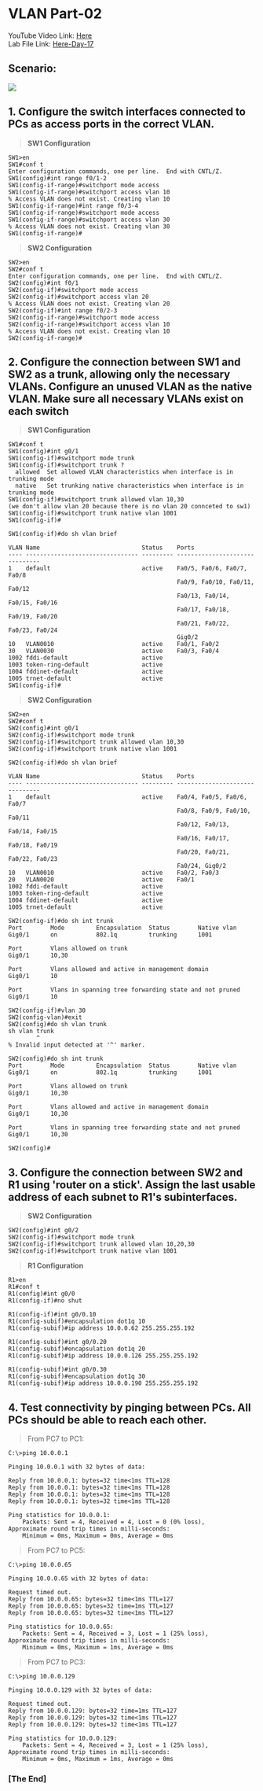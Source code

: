 # VLAN Part-02
YouTube Video Link: [Here](https://youtu.be/iRkFE_lpYgc?si=_RnlB9TKfMgECLHR)  
Lab File Link: [Here-Day-17](https://mega.nz/folder/n8QXiR7S#Rognn2PnGaD4hQAA0EleEQ)
## Scenario:
![](../images/j-vlan-part-02.PNG)

## 1. Configure the switch interfaces connected to PCs as access ports in the correct VLAN.
>**SW1 Configuration**
```
SW1>en
SW1#conf t
Enter configuration commands, one per line.  End with CNTL/Z.
SW1(config)#int range f0/1-2
SW1(config-if-range)#switchport mode access
SW1(config-if-range)#switchport access vlan 10
% Access VLAN does not exist. Creating vlan 10
SW1(config-if-range)#int range f0/3-4
SW1(config-if-range)#switchport mode access
SW1(config-if-range)#switchport access vlan 30
% Access VLAN does not exist. Creating vlan 30
SW1(config-if-range)#
```
>**SW2 Configuration**
```
SW2>en
SW2#conf t
Enter configuration commands, one per line.  End with CNTL/Z.
SW2(config)#int f0/1
SW2(config-if)#switchport mode access
SW2(config-if)#switchport access vlan 20
% Access VLAN does not exist. Creating vlan 20
SW2(config-if)#int range f0/2-3
SW2(config-if-range)#switchport mode access
SW2(config-if-range)#switchport access vlan 10
% Access VLAN does not exist. Creating vlan 10
SW2(config-if-range)#
```

## 2. Configure the connection between SW1 and SW2 as a trunk, allowing only the necessary VLANs. Configure an unused VLAN as the native VLAN. **Make sure all necessary VLANs exist on each switch**
>**SW1 Configuration**
```
SW1#conf t
SW1(config)#int g0/1
SW1(config-if)#switchport mode trunk
SW1(config-if)#switchport trunk ?
  allowed  Set allowed VLAN characteristics when interface is in trunking mode
  native   Set trunking native characteristics when interface is in trunking mode
SW1(config-if)#switchport trunk allowed vlan 10,30
(we don't allow vlan 20 because there is no vlan 20 connceted to sw1)
SW1(config-if)#switchport trunk native vlan 1001
SW1(config-if)#
```

```
SW1(config-if)#do sh vlan brief

VLAN Name                             Status    Ports
---- -------------------------------- --------- -------------------------------
1    default                          active    Fa0/5, Fa0/6, Fa0/7, Fa0/8
                                                Fa0/9, Fa0/10, Fa0/11, Fa0/12
                                                Fa0/13, Fa0/14, Fa0/15, Fa0/16
                                                Fa0/17, Fa0/18, Fa0/19, Fa0/20
                                                Fa0/21, Fa0/22, Fa0/23, Fa0/24
                                                Gig0/2
10   VLAN0010                         active    Fa0/1, Fa0/2
30   VLAN0030                         active    Fa0/3, Fa0/4
1002 fddi-default                     active    
1003 token-ring-default               active    
1004 fddinet-default                  active    
1005 trnet-default                    active    
SW1(config-if)#
```
>**SW2 Configuration**
```
SW2>en
SW2#conf t
SW2(config)#int g0/1
SW2(config-if)#switchport mode trunk 
SW2(config-if)#switchport trunk allowed vlan 10,30
SW2(config-if)#switchport trunk native vlan 1001
```

```
SW2(config-if)#do sh vlan brief

VLAN Name                             Status    Ports
---- -------------------------------- --------- -------------------------------
1    default                          active    Fa0/4, Fa0/5, Fa0/6, Fa0/7
                                                Fa0/8, Fa0/9, Fa0/10, Fa0/11
                                                Fa0/12, Fa0/13, Fa0/14, Fa0/15
                                                Fa0/16, Fa0/17, Fa0/18, Fa0/19
                                                Fa0/20, Fa0/21, Fa0/22, Fa0/23
                                                Fa0/24, Gig0/2
10   VLAN0010                         active    Fa0/2, Fa0/3
20   VLAN0020                         active    Fa0/1
1002 fddi-default                     active    
1003 token-ring-default               active    
1004 fddinet-default                  active    
1005 trnet-default                    active  
```

```
SW2(config-if)#do sh int trunk
Port        Mode         Encapsulation  Status        Native vlan
Gig0/1      on           802.1q         trunking      1001

Port        Vlans allowed on trunk
Gig0/1      10,30

Port        Vlans allowed and active in management domain
Gig0/1      10

Port        Vlans in spanning tree forwarding state and not pruned
Gig0/1      10
```

```
SW2(config-if)#vlan 30
SW2(config-vlan)#exit
SW2(config)#do sh vlan trunk 
sh vlan trunk
        ^
% Invalid input detected at '^' marker.
```

```
SW2(config)#do sh int trunk
Port        Mode         Encapsulation  Status        Native vlan
Gig0/1      on           802.1q         trunking      1001

Port        Vlans allowed on trunk
Gig0/1      10,30

Port        Vlans allowed and active in management domain
Gig0/1      10,30

Port        Vlans in spanning tree forwarding state and not pruned
Gig0/1      10,30

SW2(config)#
```

## 3. Configure the connection between SW2 and R1 using 'router on a stick'. Assign the last usable address of each subnet to R1's subinterfaces.
>**SW2 Configuration**
```
SW2(config)#int g0/2
SW2(config-if)#switchport mode trunk 
SW2(config-if)#switchport trunk allowed vlan 10,20,30
SW2(config-if)#switchport trunk native vlan 1001
```
>**R1 Configuration**
```
R1>en
R1#conf t
R1(config)#int g0/0
R1(config-if)#no shut
```

```
R1(config-if)#int g0/0.10
R1(config-subif)#encapsulation dot1q 10
R1(config-subif)#ip address 10.0.0.62 255.255.255.192
```

```
R1(config-subif)#int g0/0.20
R1(config-subif)#encapsulation dot1q 20
R1(config-subif)#ip address 10.0.0.126 255.255.255.192
```

```
R1(config-subif)#int g0/0.30
R1(config-subif)#encapsulation dot1q 30
R1(config-subif)#ip address 10.0.0.190 255.255.255.192
```
## 4. Test connectivity by pinging between PCs.  All PCs should be able to reach each other.

> From PC7 to PC1: 

```
C:\>ping 10.0.0.1

Pinging 10.0.0.1 with 32 bytes of data:

Reply from 10.0.0.1: bytes=32 time<1ms TTL=128
Reply from 10.0.0.1: bytes=32 time<1ms TTL=128
Reply from 10.0.0.1: bytes=32 time<1ms TTL=128
Reply from 10.0.0.1: bytes=32 time<1ms TTL=128

Ping statistics for 10.0.0.1:
    Packets: Sent = 4, Received = 4, Lost = 0 (0% loss),
Approximate round trip times in milli-seconds:
    Minimum = 0ms, Maximum = 0ms, Average = 0ms
```

> From PC7 to PC5: 

```
C:\>ping 10.0.0.65

Pinging 10.0.0.65 with 32 bytes of data:

Request timed out.
Reply from 10.0.0.65: bytes=32 time<1ms TTL=127
Reply from 10.0.0.65: bytes=32 time=1ms TTL=127
Reply from 10.0.0.65: bytes=32 time<1ms TTL=127

Ping statistics for 10.0.0.65:
    Packets: Sent = 4, Received = 3, Lost = 1 (25% loss),
Approximate round trip times in milli-seconds:
    Minimum = 0ms, Maximum = 1ms, Average = 0ms
```

> From PC7 to PC3: 

```
C:\>ping 10.0.0.129

Pinging 10.0.0.129 with 32 bytes of data:

Request timed out.
Reply from 10.0.0.129: bytes=32 time=1ms TTL=127
Reply from 10.0.0.129: bytes=32 time<1ms TTL=127
Reply from 10.0.0.129: bytes=32 time<1ms TTL=127

Ping statistics for 10.0.0.129:
    Packets: Sent = 4, Received = 3, Lost = 1 (25% loss),
Approximate round trip times in milli-seconds:
    Minimum = 0ms, Maximum = 1ms, Average = 0ms
```
### **[The End]**